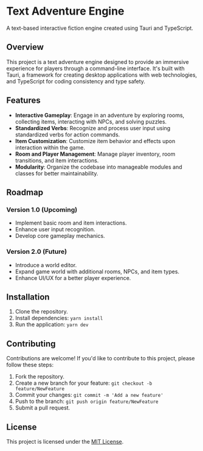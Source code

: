 # Text Adventure Engine

A text-based interactive fiction engine created using Tauri and TypeScript.

## Overview

This project is a text adventure engine designed to provide an immersive experience for players through a command-line interface. It's built with Tauri, a framework for creating desktop applications with web technologies, and TypeScript for coding consistency and type safety.

## Features

- **Interactive Gameplay**: Engage in an adventure by exploring rooms, collecting items, interacting with NPCs, and solving puzzles.
- **Standardized Verbs**: Recognize and process user input using standardized verbs for action commands.
- **Item Customization**: Customize item behavior and effects upon interaction within the game.
- **Room and Player Management**: Manage player inventory, room transitions, and item interactions.
- **Modularity**: Organize the codebase into manageable modules and classes for better maintainability.

## Roadmap

### Version 1.0 (Upcoming)
- Implement basic room and item interactions.
- Enhance user input recognition.
- Develop core gameplay mechanics.

### Version 2.0 (Future)
- Introduce a world editor.
- Expand game world with additional rooms, NPCs, and item types.
- Enhance UI/UX for a better player experience.

## Installation

1. Clone the repository.
2. Install dependencies: `yarn install`
3. Run the application: `yarn dev`

## Contributing

Contributions are welcome! If you'd like to contribute to this project, please follow these steps:
1. Fork the repository.
2. Create a new branch for your feature: `git checkout -b feature/NewFeature`
3. Commit your changes: `git commit -m 'Add a new feature'`
4. Push to the branch: `git push origin feature/NewFeature`
5. Submit a pull request.

## License

This project is licensed under the [MIT License](LICENSE).
